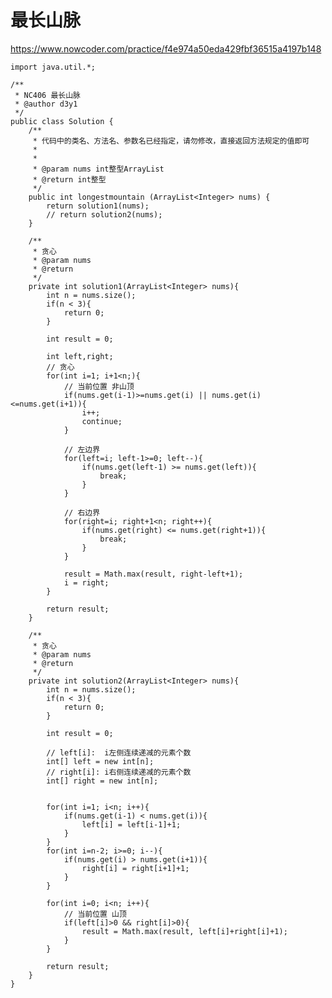 # 最长山脉
https://www.nowcoder.com/practice/f4e974a50eda429fbf36515a4197b148

    import java.util.*;
    
    /**
     * NC406 最长山脉
     * @author d3y1
     */
    public class Solution {
        /**
         * 代码中的类名、方法名、参数名已经指定，请勿修改，直接返回方法规定的值即可
         *
         *
         * @param nums int整型ArrayList
         * @return int整型
         */
        public int longestmountain (ArrayList<Integer> nums) {
            return solution1(nums);
            // return solution2(nums);
        }
    
        /**
         * 贪心
         * @param nums
         * @return
         */
        private int solution1(ArrayList<Integer> nums){
            int n = nums.size();
            if(n < 3){
                return 0;
            }
    
            int result = 0;
    
            int left,right;
            // 贪心
            for(int i=1; i+1<n;){
                // 当前位置 非山顶
                if(nums.get(i-1)>=nums.get(i) || nums.get(i)<=nums.get(i+1)){
                    i++;
                    continue;
                }
    
                // 左边界
                for(left=i; left-1>=0; left--){
                    if(nums.get(left-1) >= nums.get(left)){
                        break;
                    }
                }
    
                // 右边界
                for(right=i; right+1<n; right++){
                    if(nums.get(right) <= nums.get(right+1)){
                        break;
                    }
                }
    
                result = Math.max(result, right-left+1);
                i = right;
            }
    
            return result;
        }
    
        /**
         * 贪心
         * @param nums
         * @return
         */
        private int solution2(ArrayList<Integer> nums){
            int n = nums.size();
            if(n < 3){
                return 0;
            }
    
            int result = 0;
    
            // left[i]:  i左侧连续递减的元素个数
            int[] left = new int[n];
            // right[i]: i右侧连续递减的元素个数
            int[] right = new int[n];
    
    
            for(int i=1; i<n; i++){
                if(nums.get(i-1) < nums.get(i)){
                    left[i] = left[i-1]+1;
                }
            }
            for(int i=n-2; i>=0; i--){
                if(nums.get(i) > nums.get(i+1)){
                    right[i] = right[i+1]+1;
                }
            }
    
            for(int i=0; i<n; i++){
                // 当前位置 山顶
                if(left[i]>0 && right[i]>0){
                    result = Math.max(result, left[i]+right[i]+1);
                }
            }
    
            return result;
        }
    }
    

